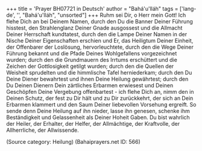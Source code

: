 +++
title = 'Prayer BH07721 in Deutsch'
author = "Bahá'u'lláh"
tags = ['lang-de', '', "Bahá'u'lláh", "unsorted"]
+++
Ruhm sei Dir, o Herr mein Gott! Ich flehe Dich an bei Deinem Namen, durch den Du die Banner Deiner Führung hisstest, den Strahlenglanz Deiner Gnade ausgossest und die Allmacht Deiner Herrschaft kundtatest, durch den die Lampe Deiner Namen in der Nische Deiner Eigenschaften erschien und Er, das Heiligtum Deiner Einheit, der Offenbarer der Loslösung, hervorleuchtete, durch den die Wege Deiner Führung bekannt und die Pfade Deines Wohlgefallens vorgezeichnet wurden; durch den die Grundmauern des Irrtums erschüttert und die Zeichen der Gottlosigkeit getilgt wurden; durch den die Quellen der Weisheit sprudelten und die himmlische Tafel herniederkam; durch den Du Deine Diener bewahrtest und ihnen Deine Heilung gewährtest; durch den Du Deinen Dienern Dein zärtliches Erbarmen erwiesest und Deinen Geschöpfen Deine Vergebung offenbartest - ich flehe Dich an, nimm den in Deinen Schutz, der fest zu Dir hält und zu Dir zurückkehrt, der sich an Dein Erbarmen klammert und den Saum Deiner liebevollen Vorsehung ergreift. So sende denn Deine Heilung auf ihn nieder, lasse ihn genesen, schenke ihm Beständigkeit und Gelassenheit als Deiner Hoheit Gaben.
Du bist wahrlich der Heiler, der Erhalter, der Helfer, der Allmächtige, der Kraftvolle, der Allherrliche, der Allwissende.

(Source category: Heilung)
(Bahaiprayers.net ID: 566)

